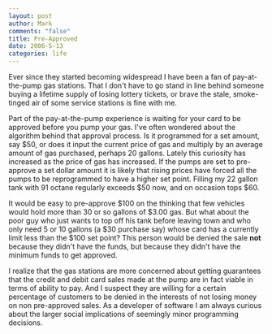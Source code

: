 ```yaml
--- 
layout: post
author: Mark
comments: "false"
title: Pre-Approved
date: 2006-5-13
categories: life
---
```

Ever since they started becoming widespread I have been a fan of pay-at-the-pump gas stations. That I don't have to go stand in line behind someone buying a lifetime supply of losing lottery tickets, or brave the stale, smoke-tinged air of some service stations is fine with me.

Part of the pay-at-the-pump experience is waiting for your card to be approved before you pump your gas. I've often wondered about the algorithm behind that approval process. Is it programmed for a set amount, say $50, or does it input the current price of gas and multiply by an average amount of gas purchased, perhaps 20 gallons. Lately this curiosity has increased as the price of gas has increased. If the pumps are set to pre-approve a set dollar amount it is likely that rising prices have forced all the pumps to be reprogrammed to have a higher set point. Filling my 22 gallon tank with 91 octane regularly exceeds $50 now, and on occasion tops $60.

It would be easy to pre-approve $100 on the thinking that few vehicles would hold more than 30 or so gallons of $3.00 gas. But what about the poor guy who just wants to top off his tank before leaving town and who only need 5 or 10 gallons (a $30 purchase say) whose card has a currently limit less than the $100 set point? This person would be denied the sale <b>not</b> because they didn't have the funds, but because they didn't have the minimum funds to get approved.

I realize that the gas stations are more concerned about getting guarantees that the credit and debit card sales made at the pump are in fact viable in terms of ability to pay. And I suspect they are willing for a certain percentage of customers to be denied in the interests of not losing money on non pre-approved sales. As a developer of software I am always curious about the larger social implications of seemingly minor programming decisions.
